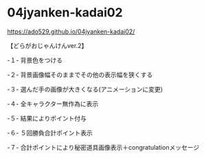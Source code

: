 # 04jyanken-kadai02
https://ado529.github.io/04jyanken-kadai02/

【どらがおじゃんけんver.2】

-１-
背景色をつける

-２-
背景画像幅そのままでその他の表示幅を狭くする

-３-
選んだ手の画像が大きくなる(アニメーションに変更)

-４-
全キャラクター無作為に表示

-５-
結果によりポイント付与

-６-
５回勝負合計ポイント表示

-７-
合計ポイントにより秘密道具画像表示＋congratulationメッセージ
